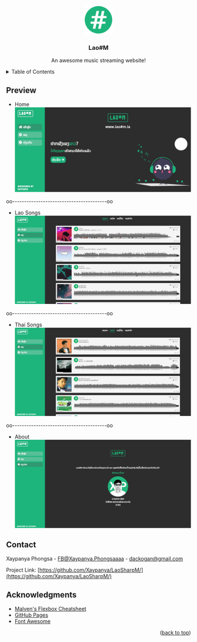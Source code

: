 <div id="top"></div>
<!--
*** Thanks for checking out the Best-README-Template. If you have a suggestion
*** that would make this better, please fork the repo and create a pull request
*** or simply open an issue with the tag "enhancement".
*** Don't forget to give the project a star!
*** Thanks again! Now go create something AMAZING! :D
-->



<!-- PROJECT SHIELDS -->
<!--
*** I'm using markdown "reference style" links for readability.
*** Reference links are enclosed in brackets [ ] instead of parentheses ( ).
*** See the bottom of this document for the declaration of the reference variables
*** for contributors-url, forks-url, etc. This is an optional, concise syntax you may use.
*** https://www.markdownguide.org/basic-syntax/#reference-style-links
-->


<!-- PROJECT LOGO -->
<br />
<div align="center">
  <a href="https://github.com/Xaypanya/LaoSharpM">
    <img src="https://github.com/Xaypanya/LaoSharpM/blob/main/img/lao_sharp_m.png" alt="Logo" width="80" height="80">
  </a>

  <h3 align="center">Lao#M</h3>

  <p align="center">
    An awesome music streaming website!
  </p>
</div>



<!-- TABLE OF CONTENTS -->
<details>
  <summary>Table of Contents</summary>
  <ol>
    <li><a href="#preview">Preview</a></li>
    <li><a href="#contact">Contact</a></li>
  </ol>
</details>



<!-- ABOUT THE PROJECT -->
## Preview
* Home
[![Product Name Screen Shot][product-screenshot-home]](https://xaypanya.github.io/LaoSharpM/)

oo----------------------------------------oo
* Lao Songs
[![Product Name Screen Shot][product-screenshot-lao]](https://xaypanya.github.io/LaoSharpM/music.html)

oo----------------------------------------oo
* Thai Songs
[![Product Name Screen Shot][product-screenshot-thai]](https://xaypanya.github.io/LaoSharpM/music_thai.html)

oo----------------------------------------oo
* About
[![Product Name Screen Shot][product-screenshot-about]](https://xaypanya.github.io/LaoSharpM/about.html)






<!-- CONTACT -->
## Contact

Xaypanya Phongsa - [FB@Xaypanya.Phongsaaaa](https://www.facebook.com/Xaypanya.Phongsaaaa) - dackogan@gmail.com

Project Link: [https://github.com/Xaypanya/LaoSharpM/](https://github.com/Xaypanya/LaoSharpM/)



<!-- ACKNOWLEDGMENTS -->
## Acknowledgments

* [Malven's Flexbox Cheatsheet](https://flexbox.malven.co/)
* [GitHub Pages](https://pages.github.com)
* [Font Awesome](https://fontawesome.com)

<p align="right">(<a href="#top">back to top</a>)</p>



<!-- MARKDOWN LINKS & IMAGES -->
<!-- https://www.markdownguide.org/basic-syntax/#reference-style-links -->

[product-screenshot-home]: img/demo/home.jpeg
[product-screenshot-lao]: img/demo/lao.jpg
[product-screenshot-thai]: img/demo/thai.jpg
[product-screenshot-about]: img/demo/about.jpg
